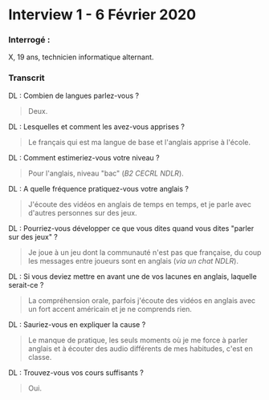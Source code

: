 # Interview 1 - 6 Février 2020

### Interrogé :

X, 19 ans, technicien informatique alternant.

### Transcrit

DL : Combien de langues parlez-vous ?

> Deux.

DL : Lesquelles et comment les avez-vous apprises ?

> Le français qui est ma langue de base et l'anglais apprise à l'école.

DL : Comment estimeriez-vous votre niveau ?

> Pour l'anglais, niveau "bac" (*B2 CECRL NDLR*).

DL : A quelle fréquence pratiquez-vous votre anglais ?

> J'écoute des vidéos en anglais de temps en temps, et je parle avec d'autres personnes sur des jeux.

DL : Pourriez-vous développer ce que vous dites quand vous dites "parler sur des jeux" ?

> Je joue à un jeu dont la communauté n'est pas que française, du coup les messages entre joueurs sont en anglais (*via un chat NDLR*).

DL : Si vous deviez mettre en avant une de vos lacunes en anglais, laquelle serait-ce ?

> La compréhension orale, parfois j'écoute des vidéos en anglais avec un fort accent américain et je ne comprends rien.

DL : Sauriez-vous en expliquer la cause ?

> Le manque de pratique, les seuls moments où je me force à parler anglais et à écouter des audio différents de mes habitudes, c'est en classe.

DL : Trouvez-vous vos cours suffisants ?

> Oui.

